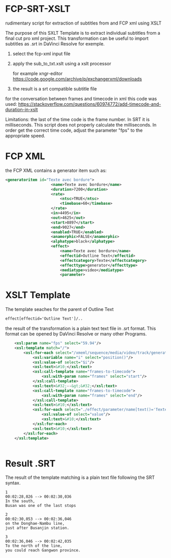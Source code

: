 # FCP-SRT-XSLT
rudimentary script for extraction of subtitles from and FCP xml using XSLT

The purpose of this SXLT Template is to extract individual subtitles from a final cut pro xml project.
This transformation can be useful to import subtitles as .srt in DaVinci Resolve for exemple.

1. select the fcp-xml input file
2. apply the sub_to_txt.xslt using a xslt processor

    for example xngr-editor 
    https://code.google.com/archive/p/exchangerxml/downloads

4. the result is a srt compatible subtitle file

for the conversation between frames and timecode in xml this code was used:
https://stackoverflow.com/questions/60974772/add-timecode-and-duration-in-xslt

Limitations: the last of the time code is the frame number. In SRT it is milliseconds. This script does not properly calculate the milliseconds. In order get the correct time code, adjust the parameter "fps" to the appropriate speed.

# FCP XML

the FCP XML contains a generator item such as:

```xml
<generatoritem id="Texte avec bordure">
					<name>Texte avec bordure</name>
					<duration>7200</duration>
					<rate>
						<ntsc>TRUE</ntsc>
						<timebase>60</timebase>
					</rate>
					<in>4495</in>
					<out>4625</out>
					<start>8897</start>
					<end>9027</end>
					<enabled>TRUE</enabled>
					<anamorphic>FALSE</anamorphic>
					<alphatype>black</alphatype>
					<effect>
						<name>Texte avec bordure</name>
						<effectid>Outline Text</effectid>
						<effectcategory>Texte</effectcategory>
						<effecttype>generator</effecttype>
						<mediatype>video</mediatype>
						<parameter>
```

# XSLT Template

The template seaches for the parent of Outline Text

```xml
effect[effectid='Outline Text']/..
```

the result of the transformation is a plain text text file in .srt format.
This format can be opened by DaVinci Resolve or many other Programs.

```xml  
	<xsl:param name="fps" select="59.94"/>
	<xsl:template match="/">
		<xsl:for-each select="/xmeml/sequence/media/video/track/generatoritem/effect[effectid='Outline Text']/..">
			<xsl:variable name="i" select="position()"/>
			<xsl:value-of select="$i"/>
			<xsl:text>&#10;</xsl:text>
			<xsl:call-template name="frames-to-timecode">
				<xsl:with-param name="frames" select="start"/>
			</xsl:call-template>
			<xsl:text>&#32;--&gt;&#32;</xsl:text>
			<xsl:call-template name="frames-to-timecode">
				<xsl:with-param name="frames" select="end"/>
			</xsl:call-template>
			<xsl:text>&#10;</xsl:text>
			<xsl:for-each select="./effect/parameter/name[text()='Texte']/..">
				<xsl:value-of select="value"/>
				<xsl:text>&#10;</xsl:text>
			</xsl:for-each>
			<xsl:text>&#10;</xsl:text>
		</xsl:for-each>
	</xsl:template>
    
 ```
# Result .SRT

The result of the template matching is a plain text file following the SRT syntax.

```srt
1
00:02:28,026 --> 00:02:30,036
In the south,
Busan was one of the last stops

2
00:02:30,053 --> 00:02:36,046
on the Donghae-Nambu line,
just after Busanjin station.

3
00:02:36,046 --> 00:02:42,035
To the north of the line,
you could reach Gangwon province.
```

    

